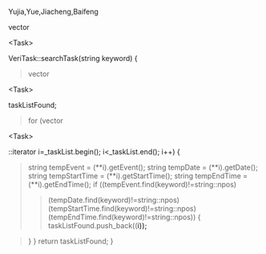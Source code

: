 Yujia,Yue,Jiacheng,Baifeng

vector

&lt;Task&gt;

 VeriTask::searchTask(string keyword) {
> vector

&lt;Task&gt;

 taskListFound;

> for (vector

&lt;Task&gt;

::iterator i=_taskList.begin(); i<_taskList.end(); i++) {

> string tempEvent = (**i).getEvent();
> string tempDate = (**i).getDate();
> string tempStartTime = (**i).getStartTime();
> string tempEndTime = (**i).getEndTime();
> if ((tempEvent.find(keyword)!=string::npos)
> > (tempDate.find(keyword)!=string::npos) 
> > (tempStartTime.find(keyword)!=string::npos) 
> > (tempEndTime.find(keyword)!=string::npos)) {
> > taskListFound.push\_back((**i));**


> }
> }
> return taskListFound;
}
